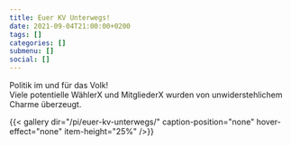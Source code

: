 ```yaml
---
title: Euer KV Unterwegs!
date: 2021-09-04T21:00:00+0200
tags: []
categories: []
submenu: []
social: []
---
```


Politik im und für das Volk!  
Viele potentielle WählerX und MitgliederX wurden von unwiderstehlichem Charme überzeugt.

{{< gallery dir="/pi/euer-kv-unterwegs/" caption-position="none" hover-effect="none" item-height="25%" />}}
